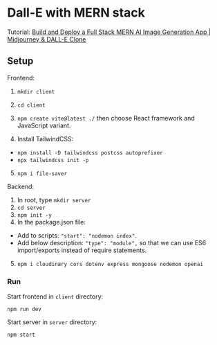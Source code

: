 # Dall-E with MERN stack

Tutorial:
[Build and Deploy a Full Stack MERN AI Image Generation App | Midjourney & DALL-E Clone](https://www.youtube.com/watch?v=EyIvuigqDoA)

## Setup

Frontend:
1. `mkdir client`
2. `cd client`
3. `npm create vite@latest ./` then choose React framework and JavaScript variant.

4. Install TailwindCSS:
- `npm install -D tailwindcss postcss autoprefixer`
- `npx tailwindcss init -p`

5. `npm i file-saver`

Backend:
1. In root, type `mkdir server`
2. `cd server`
3. `npm init -y`
4. In the package.json file:
- Add to scripts: `"start": "nodemon index"`.
- Add below description: `"type": "module",` so that we can use ES6 import/exports instead of require statements.
5. `npm i cloudinary cors dotenv express mongoose nodemon openai`

### Run

Start frontend in `client` directory:
```
npm run dev
```

Start server in `server` directory:
```
npm start
```